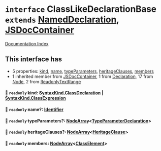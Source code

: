 # `interface` ClassLikeDeclarationBase `extends` [NamedDeclaration](../interface.NamedDeclaration/README.md), [JSDocContainer](../interface.JSDocContainer/README.md)

[Documentation Index](../README.md)

## This interface has

- 5 properties:
[kind](#-readonly-kind-syntaxkindclassdeclaration--syntaxkindclassexpression),
[name](#-readonly-name-identifier),
[typeParameters](#-readonly-typeparameters-nodearraytypeparameterdeclaration),
[heritageClauses](#-readonly-heritageclauses-nodearrayheritageclause),
[members](#-readonly-members-nodearrayclasselement)
- 1 inherited member from [JSDocContainer](../interface.JSDocContainer/README.md), 1 from [Declaration](../interface.Declaration/README.md), 17 from [Node](../interface.Node/README.md), 2 from [ReadonlyTextRange](../interface.ReadonlyTextRange/README.md)


#### 📄 `readonly` kind: [SyntaxKind.ClassDeclaration](../enum.SyntaxKind/README.md#classdeclaration--264) | [SyntaxKind.ClassExpression](../enum.SyntaxKind/README.md#classexpression--232)



#### 📄 `readonly` name?: [Identifier](../interface.Identifier/README.md)



#### 📄 `readonly` typeParameters?: [NodeArray](../interface.NodeArray/README.md)\<[TypeParameterDeclaration](../interface.TypeParameterDeclaration/README.md)>



#### 📄 `readonly` heritageClauses?: [NodeArray](../interface.NodeArray/README.md)\<[HeritageClause](../interface.HeritageClause/README.md)>



#### 📄 `readonly` members: [NodeArray](../interface.NodeArray/README.md)\<[ClassElement](../interface.ClassElement/README.md)>



